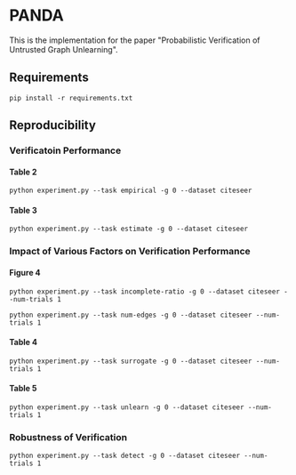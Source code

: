 # PANDA
This is the implementation for the paper "Probabilistic Verification of Untrusted Graph Unlearning".

## Requirements
```
pip install -r requirements.txt
```

## Reproducibility

### Verificatoin Performance

#### Table 2
```
python experiment.py --task empirical -g 0 --dataset citeseer
```

#### Table 3
```
python experiment.py --task estimate -g 0 --dataset citeseer
```

### Impact of Various Factors on Verification Performance

#### Figure 4
```
python experiment.py --task incomplete-ratio -g 0 --dataset citeseer --num-trials 1

python experiment.py --task num-edges -g 0 --dataset citeseer --num-trials 1

```

#### Table 4
```
python experiment.py --task surrogate -g 0 --dataset citeseer --num-trials 1
```

#### Table 5
```
python experiment.py --task unlearn -g 0 --dataset citeseer --num-trials 1
```

### Robustness of Verification
```
python experiment.py --task detect -g 0 --dataset citeseer --num-trials 1
```